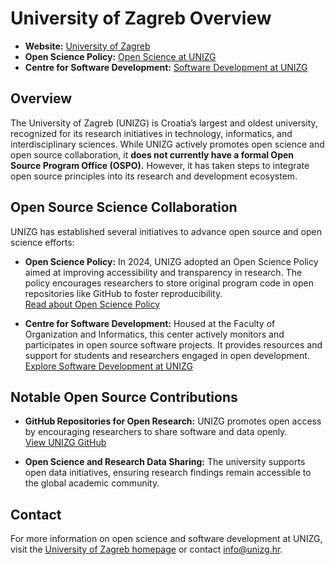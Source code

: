 # University of Zagreb Overview

- **Website:** [University of Zagreb](https://www.unizg.hr)
- **Open Science Policy:** [Open Science at UNIZG](https://interoperable-europe.ec.europa.eu/collection/open-source-observatory-osor/news/open-source-service-open-science)
- **Centre for Software Development:** [Software Development at UNIZG](https://www.foi.unizg.hr/en/about-us/departments/czrpp)

## Overview  

The University of Zagreb (UNIZG) is Croatia’s largest and oldest university, recognized for its research initiatives in technology, informatics, and interdisciplinary sciences. While UNIZG actively promotes open science and open source collaboration, it **does not currently have a formal Open Source Program Office (OSPO).** However, it has taken steps to integrate open source principles into its research and development ecosystem.  

## Open Source Science Collaboration  

UNIZG has established several initiatives to advance open source and open science efforts:  

- **Open Science Policy:** In 2024, UNIZG adopted an Open Science Policy aimed at improving accessibility and transparency in research. The policy encourages researchers to store original program code in open repositories like GitHub to foster reproducibility.  
  [Read about Open Science Policy](https://interoperable-europe.ec.europa.eu/collection/open-source-observatory-osor/news/open-source-service-open-science)

- **Centre for Software Development:** Housed at the Faculty of Organization and Informatics, this center actively monitors and participates in open source software projects. It provides resources and support for students and researchers engaged in open development.  
  [Explore Software Development at UNIZG](https://www.foi.unizg.hr/en/about-us/departments/czrpp)

## Notable Open Source Contributions  

- **GitHub Repositories for Open Research:** UNIZG promotes open access by encouraging researchers to share software and data openly.  
  [View UNIZG GitHub](https://github.com/unizg)

- **Open Science and Research Data Sharing:** The university supports open data initiatives, ensuring research findings remain accessible to the global academic community.

## Contact  

For more information on open science and software development at UNIZG, visit the [University of Zagreb homepage](https://www.unizg.hr/homepage/) or contact [info@unizg.hr](mailto:info@unizg.hr).
